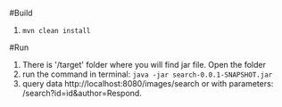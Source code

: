 #Build
1. `mvn clean install` 

#Run
1. There is '/target' folder where you will find jar file. Open the folder
2. run the command in terminal: `java -jar search-0.0.1-SNAPSHOT.jar`
3. query data http://localhost:8080/images/search
or with parameters: /search?id=id&author=Respond.
